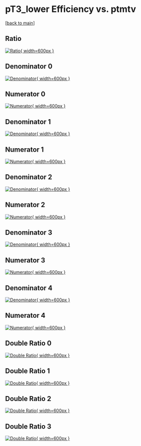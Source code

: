 # pT3_lower Efficiency vs. ptmtv

[[back to main](./)]



## Ratio

[![Ratio](../mtv/var/pT3_lower_vtr_13_0_eff_ptmtv.png){ width=600px }](../mtv/var/pT3_lower_vtr_13_0_eff_ptmtv.pdf)

## Denominator 0

[![Denominator](../mtv/den/pT3_lower_vtr_13_0_eff_ptmtv_den0.png){ width=600px }](../mtv/den/pT3_lower_vtr_13_0_eff_ptmtv_den0.pdf)

## Numerator 0

[![Numerator](../mtv/num/pT3_lower_vtr_13_0_eff_ptmtv_num0.png){ width=600px }](../mtv/num/pT3_lower_vtr_13_0_eff_ptmtv_num0.pdf)

## Denominator 1

[![Denominator](../mtv/den/pT3_lower_vtr_13_0_eff_ptmtv_den1.png){ width=600px }](../mtv/den/pT3_lower_vtr_13_0_eff_ptmtv_den1.pdf)

## Numerator 1

[![Numerator](../mtv/num/pT3_lower_vtr_13_0_eff_ptmtv_num1.png){ width=600px }](../mtv/num/pT3_lower_vtr_13_0_eff_ptmtv_num1.pdf)

## Denominator 2

[![Denominator](../mtv/den/pT3_lower_vtr_13_0_eff_ptmtv_den2.png){ width=600px }](../mtv/den/pT3_lower_vtr_13_0_eff_ptmtv_den2.pdf)

## Numerator 2

[![Numerator](../mtv/num/pT3_lower_vtr_13_0_eff_ptmtv_num2.png){ width=600px }](../mtv/num/pT3_lower_vtr_13_0_eff_ptmtv_num2.pdf)

## Denominator 3

[![Denominator](../mtv/den/pT3_lower_vtr_13_0_eff_ptmtv_den3.png){ width=600px }](../mtv/den/pT3_lower_vtr_13_0_eff_ptmtv_den3.pdf)

## Numerator 3

[![Numerator](../mtv/num/pT3_lower_vtr_13_0_eff_ptmtv_num3.png){ width=600px }](../mtv/num/pT3_lower_vtr_13_0_eff_ptmtv_num3.pdf)

## Denominator 4

[![Denominator](../mtv/den/pT3_lower_vtr_13_0_eff_ptmtv_den4.png){ width=600px }](../mtv/den/pT3_lower_vtr_13_0_eff_ptmtv_den4.pdf)

## Numerator 4

[![Numerator](../mtv/num/pT3_lower_vtr_13_0_eff_ptmtv_num4.png){ width=600px }](../mtv/num/pT3_lower_vtr_13_0_eff_ptmtv_num4.pdf)

## Double Ratio 0

[![Double Ratio](../mtv/ratio/pT3_lower_vtr_13_0_eff_ptmtv_ratio0.png){ width=600px }](../mtv/ratio/pT3_lower_vtr_13_0_eff_ptmtv_ratio0.pdf)

## Double Ratio 1

[![Double Ratio](../mtv/ratio/pT3_lower_vtr_13_0_eff_ptmtv_ratio1.png){ width=600px }](../mtv/ratio/pT3_lower_vtr_13_0_eff_ptmtv_ratio1.pdf)

## Double Ratio 2

[![Double Ratio](../mtv/ratio/pT3_lower_vtr_13_0_eff_ptmtv_ratio2.png){ width=600px }](../mtv/ratio/pT3_lower_vtr_13_0_eff_ptmtv_ratio2.pdf)

## Double Ratio 3

[![Double Ratio](../mtv/ratio/pT3_lower_vtr_13_0_eff_ptmtv_ratio3.png){ width=600px }](../mtv/ratio/pT3_lower_vtr_13_0_eff_ptmtv_ratio3.pdf)

